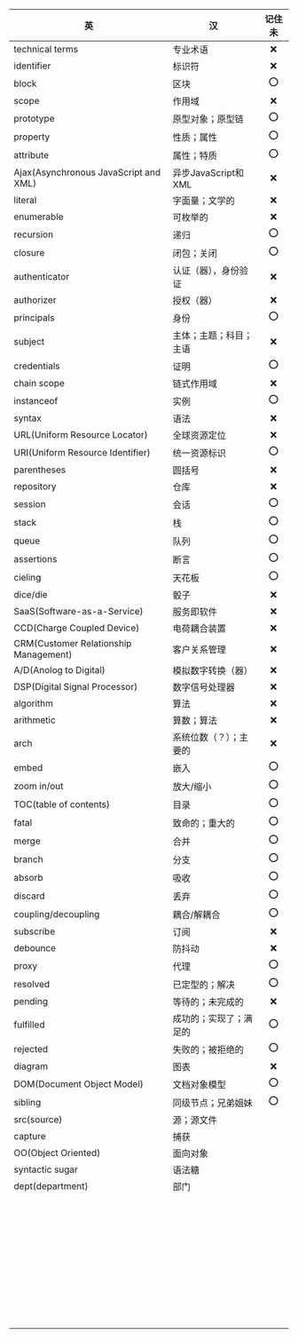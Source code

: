 | 英                                    | 汉                     | 记住未 |
| ------------------------------------- | ---------------------- | :----: |
| technical terms                       | 专业术语               |  :x:   |
| identifier                            | 标识符                 |  :x:   |
| block                                 | 区块                   |  :o:   |
| scope                                 | 作用域                 |  :x:   |
| prototype                             | 原型对象；原型链       |  :o:   |
| property                              | 性质；属性             |  :o:   |
| attribute                             | 属性；特质             |  :o:   |
| Ajax(Asynchronous JavaScript and XML) | 异步JavaScript和XML    |  :x:   |
| literal                               | 字面量；文学的         |  :x:   |
| enumerable                            | 可枚举的               |  :x:   |
| recursion                             | 递归                   |  :o:   |
| closure                               | 闭包；关闭             |  :o:   |
| authenticator                         | 认证（器），身份验证   |  :x:   |
| authorizer                            | 授权（器）             |  :x:   |
| principals                            | 身份                   |  :o:   |
| subject                               | 主体；主题；科目；主语 |  :x:   |
| credentials                           | 证明                   |  :o:   |
| chain scope                           | 链式作用域             |  :x:   |
| instanceof                            | 实例                   |  :o:   |
| syntax                                | 语法                   |  :x:   |
| URL(Uniform Resource Locator)         | 全球资源定位           |  :x:   |
| URI(Uniform Resource Identifier)      | 统一资源标识           |  :o:   |
| parentheses                           | 圆括号                 |  :x:   |
| repository                            | 仓库                   |  :x:   |
| session                               | 会话                   |  :o:   |
| stack                                 | 栈                     |  :o:   |
| queue                                 | 队列                   |  :o:   |
| assertions                            | 断言                   |  :o:   |
| cieling                               | 天花板                 |  :o:   |
| dice/die                              | 骰子                   |  :x:   |
| SaaS(Software-as-a-Service)           | 服务即软件             |  :x:   |
| CCD(Charge Coupled Device)            | 电荷耦合装置           |  :x:   |
| CRM(Customer Relationship Management) | 客户关系管理           |  :x:   |
| A/D(Anolog to Digital)                | 模拟数字转换（器）     |  :x:   |
| DSP(Digital Signal Processor)         | 数字信号处理器         |  :x:   |
| algorithm                             | 算法                   |  :x:   |
| arithmetic                            | 算数；算法             |  :x:   |
| arch                                  | 系统位数（？）；主要的 |  :x:   |
| embed                                 | 嵌入                   |  :o:   |
| zoom in/out                           | 放大/缩小              |  :o:   |
| TOC(table of contents)                | 目录                   |  :o:   |
| fatal                                 | 致命的；重大的         |  :o:   |
| merge                                 | 合并                   |  :o:   |
| branch                                | 分支                   |  :o:   |
| absorb                                | 吸收                   |  :o:   |
| discard                               | 丢弃                   |  :o:   |
| coupling/decoupling                   | 耦合/解耦合            |  :o:   |
| subscribe                             | 订阅                   |  :x:   |
| debounce                              | 防抖动                 |  :x:   |
| proxy                                 | 代理                   |  :o:   |
| resolved                              | 已定型的；解决         |  :o:   |
| pending                               | 等待的；未完成的       |  :x:   |
| fulfilled                             | 成功的；实现了；满足的 |  :o:   |
| rejected                              | 失败的；被拒绝的       |  :o:   |
| diagram                               | 图表                   |  :x:   |
| DOM(Document Object Model)            | 文档对象模型           |  :o:   |
| sibling                               | 同级节点；兄弟姐妹     |  :o:   |
| src(source)                           | 源；源文件             |        |
| capture                               | 捕获                   |        |
| OO(Object Oriented)                   | 面向对象               |        |
| syntactic sugar                       | 语法糖                 |        |
| dept(department)                      | 部门                   |        |
|                                       |                        |        |
|                                       |                        |        |
|                                       |                        |        |
|                                       |                        |        |
|                                       |                        |        |
|                                       |                        |        |
|                                       |                        |        |
|                                       |                        |        |
|                                       |                        |        |
|                                       |                        |        |
|                                       |                        |        |
|                                       |                        |        |
|                                       |                        |        |
|                                       |                        |        |
|                                       |                        |        |
|                                       |                        |        |
|                                       |                        |        |
|                                       |                        |        |
|                                       |                        |        |
|                                       |                        |        |
|                                       |                        |        |
|                                       |                        |        |
|                                       |                        |        |
|                                       |                        |        |
|                                       |                        |        |
|                                       |                        |        |
|                                       |                        |        |
|                                       |                        |        |
|                                       |                        |        |
|                                       |                        |        |
|                                       |                        |        |
|                                       |                        |        |
|                                       |                        |        |
|                                       |                        |        |
|                                       |                        |        |
|                                       |                        |        |
|                                       |                        |        |
|                                       |                        |        |
|                                       |                        |        |
|                                       |                        |        |






